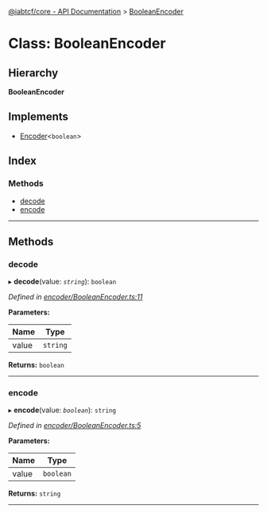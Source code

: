 [@iabtcf/core - API Documentation](../README.md) > [BooleanEncoder](../classes/booleanencoder.md)

# Class: BooleanEncoder

## Hierarchy

**BooleanEncoder**

## Implements

* [Encoder](../interfaces/encoder.md)<`boolean`>

## Index

### Methods

* [decode](booleanencoder.md#decode)
* [encode](booleanencoder.md#encode)

---

## Methods

<a id="decode"></a>

###  decode

▸ **decode**(value: *`string`*): `boolean`

*Defined in [encoder/BooleanEncoder.ts:11](https://github.com/chrispaterson/iabtcf-es/blob/42cb912/modules/core/src/encoder/BooleanEncoder.ts#L11)*

**Parameters:**

| Name | Type |
| ------ | ------ |
| value | `string` |

**Returns:** `boolean`

___
<a id="encode"></a>

###  encode

▸ **encode**(value: *`boolean`*): `string`

*Defined in [encoder/BooleanEncoder.ts:5](https://github.com/chrispaterson/iabtcf-es/blob/42cb912/modules/core/src/encoder/BooleanEncoder.ts#L5)*

**Parameters:**

| Name | Type |
| ------ | ------ |
| value | `boolean` |

**Returns:** `string`

___


